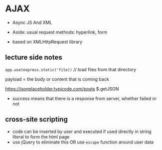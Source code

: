 # AJAX

- Async JS And XML
- Aside: usual request methods: hyperlink, form

- based on XMLHttpRequest library

## lecture side notes
`app.use(express.static('file))` // load files from that directory

payload = the body or content that is coming back

https://jsonplaceholder.typicode.com/posts
$.getJSON

- success means that there is a response from server, whether failed or not

## cross-site scripting
- code can be inserted by user and executed if used directly in string literal to form the html page
- use jQuery to eliminate this OR use `escape` function around user data
